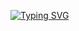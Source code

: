 [![Typing SVG](https://readme-typing-svg.demolab.com?font=poppins&weight=100&size=40&pause=1000&color=1F6FEB&background=FF1EBA00&vCenter=true&width=170&height=60&lines=%40itisyijy)](https://git.io/typing-svg)

<!---
itisyijy/itisyijy is a ✨ special ✨ repository because its `README.md` (this file) appears on your GitHub profile.
You can click the Preview link to take a look at your changes.
--->
